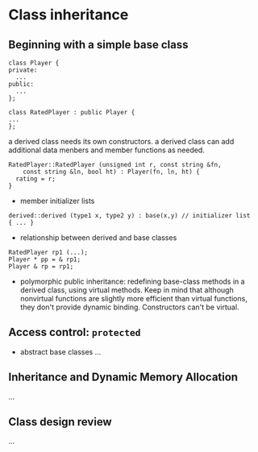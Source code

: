 # Class inheritance

## Beginning with a simple base class

```
class Player {
private:
  ...
public:
  ...
};

class RatedPlayer : public Player {
...
};
```

a derived class needs its own constructors. a derived class can add
additional data menbers and member functions as needed.

```
RatedPlayer::RatedPlayer (unsigned int r, const string &fn,
    const string &ln, bool ht) : Player(fn, ln, ht) {
  rating = r;
}
```

* member initializer lists
```
derived::derived (type1 x, type2 y) : base(x,y) // initializer list
{ ... }
```

* relationship between derived and base classes
```
RatedPlayer rp1 (...);
Player * pp = & rp1;
Player & rp = rp1;
```

* polymorphic public inheritance: redefining base-class methods in a
derived class, using virtual methods. Keep in mind that although
nonvirtual functions are slightly more efficient than virtual
functions, they don't provide dynamic binding. Constructors can't be
virtual.

## Access control: `protected`

* abstract base classes
...

## Inheritance and Dynamic Memory Allocation
...

## Class design review
...
